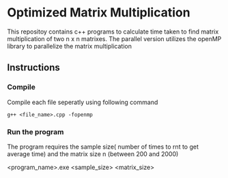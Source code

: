 # Optimized Matrix Multiplication
  This repositoy contains c++ programs to calculate time taken to find matrix multiplication of two n x n matrixes. 
  The parallel version utilizes the openMP library to parallelize the matrix multiplication 

## Instructions
### Compile
  Compile each file seperatly using following command
    
    g++ <file_name>.cpp -fopenmp
    
### Run the program
  The program requires the sample size( number of times to rnt to get average time) and the matrix size n (between 200 and 2000)
  
  <program_name>.exe <sample_size> <matrix_size>
  
